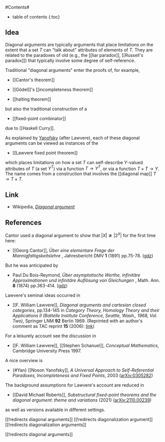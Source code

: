 
#Contents#
* table of contents
{:toc}

## Idea

Diagonal arguments are typically arguments that place limitations on the extent that a set $T$ can "talk about" attributes of elements of $T$. They are related to the paradoxes of old (e.g., the [[liar paradox]], [[Russell's paradox]]) that typically involve some degree of self-reference. 

Traditional "diagonal arguments" enter the proofs of, for example, 

* [[Cantor's theorem]]

* [[Gödel]]'s [[incompleteness theorem]]

* [[halting theorem]]

but also the traditional construction of a 

* [[fixed-point combinator]] 

due to [[Haskell Curry]]. 

As explained by [Yanofsky](#Yan) (after Lawvere), each of these diagonal arguments can be viewed as instances of the

* [[Lawvere fixed point theorem]]

which places limitations on how a set $T$ can self-describe $Y$-valued attributes of $T$ (a set $Y^T$) via a function $T \to Y^T$, or via a function $T \times T \to Y$. The name comes from a construction that involves the [[diagonal map]] $T \to T \times T$. 

## Link

* Wikipedia, _[Diagonal argument](http://en.wikipedia.org/wiki/Diagonal_argument)_

## References

Cantor used a diagonal argument to show that $|X|\ncong|2^X|$ for the first time here:

* [[Georg Cantor]], _&#220;ber eine elementare Frage der Mannigfaltigskeitslehre_ , Jahresbericht DMV **1** (1891) pp.75-78. ([gdz](http://gdz.sub.uni-goettingen.de/dms/load/img/?PID=GDZPPN002113910))

But he was anticipated by

* Paul Du Bois-Reymond, _&#220;ber asymptotische Werthe, infinit&#228;re Approximationen und infinit&#228;re Aufl&#246;sung von Gleichungen_ , Math. Ann. **8** (1874) pp.363-414. ([gdz](http://gdz.sub.uni-goettingen.de/dms/load/img/?PID=GDZPPN002243067))

Lawvere's seminal ideas occurred in

* [[F. William Lawvere]], *Diagonal arguments and cartesian closed categories*, pp.134-145 in *Category Theory, Homology Theory and their Applications II (Battelle Institute Conference, Seattle, Wash., 1968, Vol. Two)*, Springer LNM **92** Berlin 1969. (Reprinted with an author's comment as TAC reprint **15** (2006): [link](http://www.tac.mta.ca/tac/reprints/articles/15/tr15abs.html))

For a leisurely account see the discussion in

* [[F. William Lawvere]], [[Stephen Schanuel]], *Conceptual Mathematics*, Cambridge University Press 1997.

A nice overview is

* {#Yan}  [[Noson Yanofsky]], _A Universal Approach to Self-Referential Paradoxes, Incompleteness and Fixed Points_, 2003  ([arXiv:0305282](http://arxiv.org/abs/math/0305282)) 
 

The background assumptions for Lawvere's account are reduced in 

* [[David Michael Roberts]], _Substructural fixed-point theorems and the diagonal argument: theme and variations_ (2021) ([arXiv:2110.00239](https://arxiv.org/abs/2110.00239))

as well as versions available in different settings.


[[!redirects diagonal arguments]] 
[[!redirects diagonalization argument]]
[[!redirects diagonalization arguments]]


[[!redirects diagonal arguments]]
